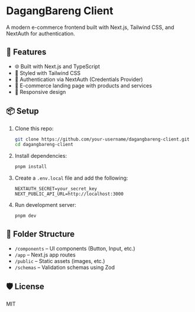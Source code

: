 # DagangBareng Client

A modern e-commerce frontend built with Next.js, Tailwind CSS, and NextAuth for authentication.

## 🚀 Features

- 🌐 Built with Next.js and TypeScript
- 🎨 Styled with Tailwind CSS
- 🔐 Authentication via NextAuth (Credentials Provider)
- 🛒 E-commerce landing page with products and services
- 📱 Responsive design

## 📦 Setup

1. Clone this repo:
   ```bash
   git clone https://github.com/your-username/dagangbareng-client.git
   cd dagangbareng-client
   ```

2. Install dependencies:
   ```bash
   pnpm install
   ```

3. Create a `.env.local` file and add the following:
   ```env
   NEXTAUTH_SECRET=your_secret_key
   NEXT_PUBLIC_API_URL=http://localhost:3000
   ```

4. Run development server:
   ```bash
   pnpm dev
   ```

## 📁 Folder Structure

- `/components` – UI components (Button, Input, etc.)
- `/app` – Next.js app routes
- `/public` – Static assets (images, etc.)
- `/schemas` – Validation schemas using Zod

## 🛡️ License

MIT
